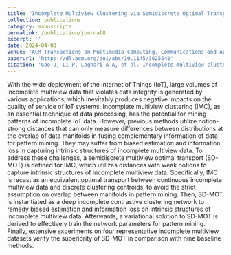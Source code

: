 ```yaml
---
title: "Incomplete Multiview Clustering via Semidiscrete Optimal Transport for Multimedia Data Mining in IoT"
collection: publications
category: manuscripts
permalink: /publication/journal8
excerpt: ''
date: 2024-04-03
venue: 'ACM Transactions on Multimedia Computing, Communications and Applications'
paperurl: 'https://dl.acm.org/doi/abs/10.1145/3625548'
citation: 'Gao J, Li P, Laghari A A, et al. Incomplete multiview clustering via semidiscrete optimal transport for multimedia data mining in IoT[J]. ACM Transactions on Multimedia Computing, Communications and Applications, 2024, 20(6): 1-20.'
---
```


With the wide deployment of the Internet of Things (IoT), large volumes of incomplete multiview data that violates data integrity is generated by various applications, which inevitably produces negative impacts on the quality of service of IoT systems. Incomplete multiview clustering (IMC), as an essential technique of data processing, has the potential for mining patterns of incomplete IoT data. However, previous methods utilize notion-strong distances that can only measure differences between distributions at the overlap of data manifolds in fusing complementary information of data for pattern mining. They may suffer from biased estimation and information loss in capturing intrinsic structures of incomplete multiview data. To address these challenges, a semidiscrete multiview optimal transport (SD-MOT) is defined for IMC, which utilizes distances with weak notions to capture intrinsic structures of incomplete multiview data. Specifically, IMC is recast as an equivalent optimal transport between continuous incomplete multiview data and discrete clustering centroids, to avoid the strict assumption on overlap between manifolds in pattern mining. Then, SD-MOT is instantiated as a deep incomplete contrastive clustering network to remedy biased estimation and information loss on intrinsic structures of incomplete multiview data. Afterwards, a variational solution to SD-MOT is derived to effectively train the network parameters for pattern mining. Finally, extensive experiments on four representative incomplete multiview datasets verify the superiority of SD-MOT in comparison with nine baseline methods.

